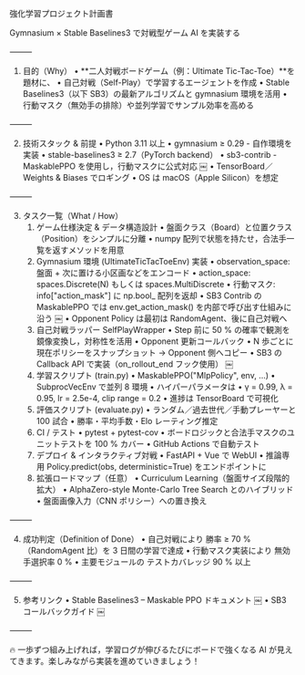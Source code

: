 強化学習プロジェクト計画書

Gymnasium × Stable Baselines3 で対戦型ゲーム AI を実装する

⸻

1. 目的（Why）
	•	**二人対戦ボードゲーム（例：Ultimate Tic-Tac-Toe）**を題材に、
	•	自己対戦（Self-Play）で学習するエージェントを作成
	•	Stable Baselines3（以下 SB3）の最新アルゴリズムと gymnasium 環境を活用
	•	行動マスク（無効手の排除）や並列学習でサンプル効率を高める

⸻

2. 技術スタック & 前提
	•	Python 3.11 以上
	•	gymnasium ≥ 0.29 - 自作環境を実装
	•	stable-baselines3 ≥ 2.7（PyTorch backend）
	•	sb3-contrib - MaskablePPO を使用し，行動マスクに公式対応  ￼
	•	TensorBoard／Weights & Biases でロギング
	•	OS は macOS（Apple Silicon）を想定

⸻

3. タスク一覧（What / How）
	1.	ゲーム仕様決定 & データ構造設計
	•	盤面クラス（Board）と位置クラス（Position）をシンプルに分離
	•	numpy 配列で状態を持たせ，合法手一覧を返すメソッドを用意
	2.	Gymnasium 環境 (UltimateTicTacToeEnv) 実装
	•	observation_space: 盤面 + 次に置ける小区画などをエンコード
	•	action_space: spaces.Discrete(N) もしくは spaces.MultiDiscrete
	•	行動マスク: info["action_mask"] に np.bool_ 配列を返却
	•	SB3 Contrib の MaskablePPO では env.get_action_mask() を内部で呼び出す仕組みに沿う ￼
	•	Opponent Policy は最初は RandomAgent、後に自己対戦へ
	3.	自己対戦ラッパー SelfPlayWrapper
	•	Step 前に 50 % の確率で観測を鏡像変換し，対称性を活用
	•	Opponent 更新コールバック
	•	N 歩ごとに現在ポリシーをスナップショット → Opponent 側へコピー
	•	SB3 の Callback API で実装（on_rollout_end フック使用） ￼
	4.	学習スクリプト (train.py)
	•	MaskablePPO("MlpPolicy", env, ...)
	•	SubprocVecEnv で並列 8 環境
	•	ハイパーパラメータは
	•	γ = 0.99, λ = 0.95, lr = 2.5e-4, clip range = 0.2
	•	進捗は TensorBoard で可視化
	5.	評価スクリプト (evaluate.py)
	•	ランダム／過去世代／手動プレーヤーと 100 試合
	•	勝率・平均手数・Elo レーティング推定
	6.	CI / テスト
	•	pytest + pytest-cov
	•	ボードロジックと合法手マスクのユニットテストを 100 % カバー
	•	GitHub Actions で自動テスト
	7.	デプロイ & インタラクティブ対戦
	•	FastAPI + Vue で WebUI
	•	推論専用 Policy.predict(obs, deterministic=True) をエンドポイントに
	8.	拡張ロードマップ（任意）
	•	Curriculum Learning（盤面サイズ段階的拡大）
	•	AlphaZero-style Monte-Carlo Tree Search とのハイブリッド
	•	盤面画像入力（CNN ポリシー）への置き換え

⸻

4. 成功判定（Definition of Done）
	•	自己対戦により 勝率 ≥ 70 %（RandomAgent 比）を 3 日間の学習で達成
	•	行動マスク実装により 無効手選択率 0 %
	•	主要モジュールの テストカバレッジ 90 % 以上

⸻

5. 参考リンク
	•	Stable Baselines3 – Maskable PPO ドキュメント  ￼
	•	SB3 コールバックガイド  ￼

⸻

🔥 一歩ずつ組み上げれば，学習ログが伸びるたびにボードで強くなる AI が見えてきます。楽しみながら実装を進めていきましょう！